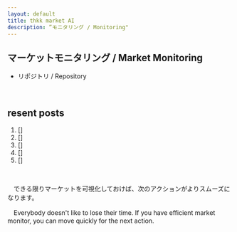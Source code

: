 ```yaml
---
layout: default
title: thkk market AI
description: ”モニタリング / Monitoring"
---
```



## **マーケットモニタリング / Market Monitoring**
- リポジトリ / Repository
 <!-- - [Market Monitoring]() -->

&emsp;

## **resent posts**
1. []
2. []
3. []
4. []
5. []

&emsp;

　できる限りマーケットを可視化しておけば、次のアクションがよりスムーズになります。

　Everybody doesn't like to lose their time. If you have efficient market monitor, you can move quickly for the next action.
